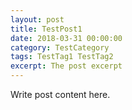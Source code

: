 ```yaml
---
layout: post
title: TestPost1
date: 2018-03-31 00:00:00
category: TestCategory
tags: TestTag1 TestTag2
excerpt: The post excerpt
---
```


Write post content here.
